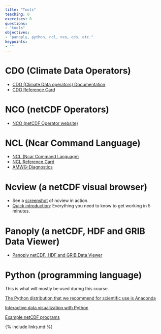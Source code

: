 ```yaml
---
title: "Tools"
teaching: 0
exercises: 0
questions:
- "tools"
objectives:
- "panoply, python, ncl, nco, cdo, etc."
keypoints:
- ""
---
```




# CDO (Climate Data Operators)

*   [CDO (Climate Data operators) Documentation](https://code.zmaw.de/projects/cdo)
*   [CDO Reference Card](https://code.zmaw.de/projects/cdo/embedded/cdo_refcard.pdf)

# NCO (netCDF Operators)

*   [NCO (netCDF Operator website)](http://nco.sourceforge.net)

# NCL (Ncar Command Language)


*   [NCL (Ncar Command Language)](https://www.ncl.ucar.edu/index.shtml)
*   [NCL Reference Card](https://www.ncl.ucar.edu/Document/Reference_Cards/NCL_scripting_language_reference_card_A4.pdf)
*   [AMWG-Diagnostics](http://www.cesm.ucar.edu/working_groups/Atmosphere/amwg-diagnostics-package/)

# Ncview (a netCDF visual browser)

*   See a [screenshot](http://cirrus.ucsd.edu/~pierce/software/ncview/ncview_screenshot.gif) of ncview in action.
*   [Quick introduction](http://cirrus.ucsd.edu/~pierce/software/ncview/quick_intro.html): Everything you need to know to get working in 5 minutes.

# Panoply (a netCDF, HDF and GRIB Data Viewer)

*   [Panoply netCDF, HDF and GRIB Data Viewer](http://www.giss.nasa.gov/tools/panoply/)

# Python (programming language)

This is what will mostly be used during this course.

[The Python distribution that we recommend for scientific use is Anaconda](https://www.anaconda.com/distribution/)

[Interactive data visualization with Python](https://psyplot.readthedocs.io/en/latest/)

[Example netCDF programs](http://www.unidata.ucar.edu/software/netcdf/examples/programs/)




{% include links.md %}


